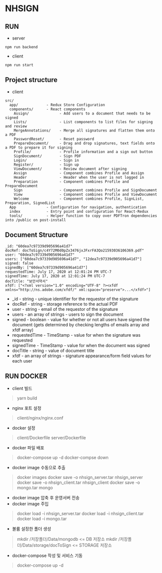 # NHSIGN

## RUN 
- server
```
npm run backend
```
- client
```
npm run start
```

## Project structure
- client
```
src/
  app/             - Redux Store Configuration
  components/      - React components
    Assign/              - Add users to a document that needs to be signed 
    Lists/               - List components to list files for signing and review
    MergeAnnotations/    - Merge all signatures and flatten them onto a PDF 
    PasswordReset/       - Reset password
    PrepareDocument/     - Drag and drop signatures, text fields onto a PDF to prepare it for signing
    Profile/             - Profile information and a sign out button
    SignDocument/        - Sign PDF
    Login/               - Sign in
    Register/            - Sign up
    ViewDocument/        - Review document after signing
    Assign               - Component combines Profile and Assign
    Header               - Header when the user is not logged in
    Preparation          - Component combines Profile and PrepareDocument
    Sign                 - Component combines Profile and SignDocument
    View                 - Component combines Profile and ViewDocument
    Welcome              - Component combines Profile, SignList, Preparation, SignedList
  App              - Configuration for navigation, authentication
  index            - Entry point and configuration for React-Redux
  tools/           - Helper function to copy over PDFTron dependencies into /public on post-install
```

## Document Structure
```
_id: "60dea7c97339d905696a41d7"
docRef: docToSign/c4Y72M0d0pZx3476jxJFxrFA3Qo21593036106369.pdf"
user: "60dea7c97339d905696a41d7"
users: ["60dea7c97339d905696a41d7", "12dea7c97339d905696a41d7"]
signed: false
signedBy: ["60dea7c97339d905696a41d7"]
requestedTime: July 17, 2020 at 12:01:24 PM UTC-7
signedTime: July 17, 2020 at 12:01:24 PM UTC-7
docTitle: "보안서약서"
xfdf: ["<?xml version="1.0" encoding="UTF-8" ?><xfdf xmlns="http://ns.adobe.com/xfdf/" xml:space="preserve">...</xfdf>"]
 ```
 
- _id - string - unique identifier for the requestor of the signature
- docRef - string - storage reference to the actual PDF
- user - string - email of the requestor of the signature
- users - an array of strings - users to sign the document
- signed - boolean - value for whether or not all users have signed the document (gets determined by checking lengths of emails array and xfdf array)
- requestedTime - TimeStamp - value for when the signature was requested
- signedTime - TimeStamp - value for when the document was signed
- docTitle - string - value of document title
- xfdf - an array of strings - signature appearance/form field values for each user


## RUN DOCKER
- client 빌드
 > yarn build
- nginx 포트 설정
 > client/nginx/nginx.conf
- docker 설정
 > client/Dockerfile
 > server/Dockerfile
- docker 파일 배포
 > docker-compose up -d
 > docker-compse down 
- docker image 수동으로 추출
 > docker images
 > docker save -o nhsign_server.tar nhsign_server
 > docker save -o nhsign_client.tar nhsign_client
 > docker save -o mongo.tar mongo
- docker image 압축 후 운영서버 전송
- docker image 주입
 > docker load -i nhsign_server.tar
 > docker load -i nhsign_client.tar
 > docker load -i mongo.tar
- 볼륨 설정한 폴더 생성
 > mkdir /저장폴더/Data/mongodb <= DB 저장소
 > mkdir /저장폴더/Data/storage/docToSign <= STORAGE 저장소
- docker-compose 작성 및 서비스 기동 
 > docker-compose up -d